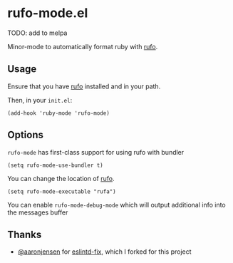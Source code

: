 # rufo-mode.el

TODO: add to melpa

Minor-mode to automatically format ruby with [rufo][].

## Usage

Ensure that you have [rufo][] installed and in your path.

Then, in your `init.el`:

```elisp
(add-hook 'ruby-mode 'rufo-mode)
```

## Options

`rufo-mode` has first-class support for using rufo with bundler

```elisp
(setq rufo-mode-use-bundler t)
```

You can change the location of [rufo][]. 

```elisp
(setq rufo-mode-executable "rufa")
```

You can enable `rufo-mode-debug-mode` which will output additional info into the messages buffer

## Thanks

* [@aaronjensen][] for [eslintd-fix][], which I forked for this project

[rufo]: https://github.com/asterite/rufo
[eslintd-fix]: https://github.com/aaronjensen/eslintd-fix
[@aaronjensen]: https://github.com/aaronjensen

